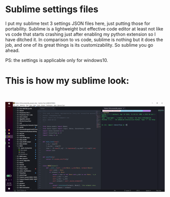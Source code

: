 # Sublime settings files

I put my sublime text 3 settings JSON files here, just putting those for portability. Sublime is a lightweight but effective code editor at least not like vs code that starts crashing just after enabling my python extension so I have ditched it. In comparison to vs code, sublime is nothing but it does the job, and one of its great things is its customizability. So sublime you go ahead. 

PS: the settings is applicable only for windows10. 
# This is how my sublime look:

<br>
<pre>
<img src="imgs/3.png" width="900"> <img src="imgs/2.png" width="900"> <img src="imgs/1.png" width="900"> <img src="imgs/1.jpeg" width="900"> <img src="images/2.jpeg" width="900"> <img src="imgs/3.jpeg" width="900">
</pre>
